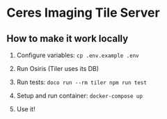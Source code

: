 # Ceres Imaging Tile Server

## How to make it work locally

1. Configure variables: `cp .env.example .env`

2. Run Osiris (Tiler uses its DB)

3. Run tests: `doco run --rm tiler npm run test`

4. Setup and run container: `docker-compose up`

5. Use it!